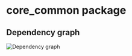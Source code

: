 # core_common package

## Dependency graph

![Dependency graph](../../docs/public/images/graphs/dep_graph_core_common.svg)
